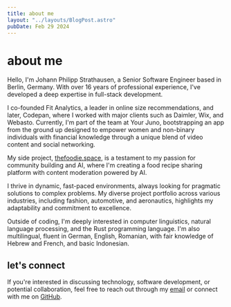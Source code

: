 ```yaml
---
title: about me
layout: "../layouts/BlogPost.astro"
pubDate: Feb 29 2024
---
```


# about me

Hello, I'm Johann Philipp Strathausen, a Senior Software Engineer based in Berlin, Germany.
With over 16 years of professional experience, I've developed a deep expertise in full-stack development.
<!-- specializing in technologies like JavaScript, TypeScript, React, Node.js, and Python, among others. -->

I co-founded Fit Analytics, a leader in online size recommendations, and later, Codepan, where I worked with major clients such as Daimler, Wix, and Webasto.
Currently, I'm part of the team at Your Juno, bootstrapping an app from the ground up designed to empower women and non-binary individuals with financial knowledge through a unique blend of video content and social networking.

My side project, [thefoodie.space](https://www.thefoodie.space),
is a testament to my passion for community building and AI,
where I'm creating a food recipe sharing platform with content moderation powered by AI.

I thrive in dynamic, fast-paced environments, always looking for pragmatic solutions to complex problems. My diverse project portfolio across various industries, including fashion, automotive, and aeronautics, highlights my adaptability and commitment to excellence.

Outside of coding, I'm deeply interested in computer linguistics, natural language processing, and the Rust programming language. I'm also multilingual, fluent in German, English, Romanian, with fair knowledge of Hebrew and French, and basic Indonesian.

## let's connect

If you're interested in discussing technology,
software development,
or potential collaboration,
feel free to reach out through my [email](mailto:philipp@stratha.us)
or connect with me on [GitHub](https://github.com/strathausen).


